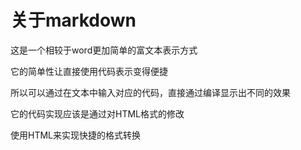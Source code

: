# 关于markdown

这是一个相较于word更加简单的富文本表示方式

它的简单性让直接使用代码表示变得便捷

所以可以通过在文本中输入对应的代码，直接通过编译显示出不同的效果

它的代码实现应该是通过对HTML格式的修改

使用HTML来实现快捷的格式转换
